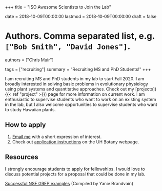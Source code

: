 +++
title = "ISO Awesome Scientists to Join the Lab"

date = 2018-10-09T00:00:00
lastmod = 2018-10-09T00:00:00
draft = false

# Authors. Comma separated list, e.g. `["Bob Smith", "David Jones"]`.
authors = ["Chris Muir"]

tags = ["recruiting"]
summary = "Recruiting MS and PhD Students!"
+++

I am recruiting MS and PhD students in my lab to start Fall 2020. I am broadly interested in solving basic problems in evolutionary physiology using plant systems and quantitative approaches. Check out my [projects]( {{< ref "project" >}}) page for more information on current work. I am enthusiastic to supervise students who want to work on an existing system in the lab, but I also welcome opportunities to supervise students who want to study Hawaiian plants. 

## How to apply

1. [Email me](mailto:cdmuir@hawaii.edu) with a short expression of interest.
2. Check out [application instructions](http://www.botany.hawaii.edu/graduate-program/) on the UH Botany webpage.

## Resources

I strongly encourage students to apply for fellowships. I would love to discuss potential projects for a proposal that could be done in my lab.

[Successful NSF GRFP examples](https://github.com/ybrandvain/GRFP) (Compiled by Yaniv Brandvain)
